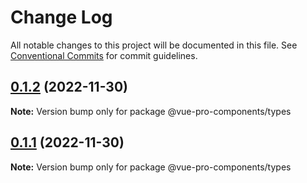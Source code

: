 # Change Log

All notable changes to this project will be documented in this file.
See [Conventional Commits](https://conventionalcommits.org) for commit guidelines.

## [0.1.2](https://github.com/cumt-robin/vue-pro-components/compare/@vue-pro-components/types@0.1.1...@vue-pro-components/types@0.1.2) (2022-11-30)

**Note:** Version bump only for package @vue-pro-components/types

## [0.1.1](https://github.com/cumt-robin/vue-pro-components/compare/@vue-pro-components/types@0.1.0...@vue-pro-components/types@0.1.1) (2022-11-30)

**Note:** Version bump only for package @vue-pro-components/types
